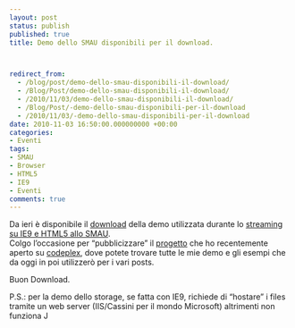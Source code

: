 ```yaml
---
layout: post
status: publish
published: true
title: Demo dello SMAU disponibili per il download.



redirect_from: 
  - /blog/post/demo-dello-smau-disponibili-il-download/
  - /Blog/Post/demo-dello-smau-disponibili-il-download/
  - /2010/11/03/demo-dello-smau-disponibili-il-download/
  - /Blog/Post/-demo-dello-smau-disponibili-per-il-download
  - /2010/11/03/-demo-dello-smau-disponibili-per-il-download
date: 2010-11-03 16:50:00.000000000 +00:00
categories:
- Eventi
tags:
- SMAU
- Browser
- HTML5
- IE9
- Eventi
comments: true
---
```

<p>Da ieri è disponibile il <a title="IE9+HTML5 Demo" href="http://imperugo.codeplex.com/releases/view/54999" rel="nofollow" target="_blank">download</a> della demo utilizzata durante lo <a title="IE9 e HTML5 Streaming" href="http://tostring.it/blog/post/ie9-html5-live-streaming/" rel="nofollow" target="_blank">streaming su IE9 e HTML5 allo SMAU</a>.    <br />Colgo l’occasione per “pubblicizzare” il <a title="imperugo&#39;s samples" href="http://imperugo.codeplex.com/" rel="nofollow" target="_blank">progetto</a> che ho recentemente aperto su <a title="Codeplex" href="http://www.codeplex.com" rel="nofollow" target="_blank">codeplex</a>, dove potete trovare tutte le mie demo e gli esempi che da oggi in poi utilizzerò per i vari posts.</p>  <p>Buon Download.</p>  <p>P.S.: per la demo dello storage, se fatta con IE9, richiede di “hostare” i files tramite un web server (IIS/Cassini per il mondo Microsoft) altrimenti non funziona J</p>
